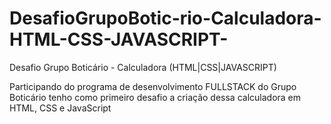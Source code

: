 # DesafioGrupoBotic-rio-Calculadora-HTML-CSS-JAVASCRIPT-
Desafio Grupo Boticário - Calculadora (HTML|CSS|JAVASCRIPT)

Participando do programa de desenvolvimento FULLSTACK do Grupo Boticário tenho como primeiro desafio a criação dessa calculadora em HTML, CSS e JavaScript
